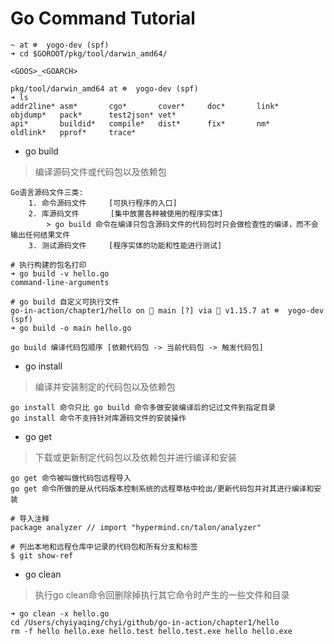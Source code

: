 Go Command Tutorial
===================
```
~ at ☸️  yogo-dev (spf)
➜ cd $GOROOT/pkg/tool/darwin_amd64/

<GOOS>_<GOARCH>

pkg/tool/darwin_amd64 at ☸️  yogo-dev (spf)
➜ ls
addr2line* asm*       cgo*       cover*     doc*       link*      objdump*   pack*      test2json* vet*
api*       buildid*   compile*   dist*      fix*       nm*        oldlink*   pprof*     trace*
```

* go build
> 编译源码文件或代码包以及依赖包
```
Go语言源码文件三类:
    1. 命令源码文件     [可执行程序的入口]
    2. 库源码文件       [集中放置各种被使用的程序实体]
        > go build 命令在编译只包含源码文件的代码包时只会做检查性的编译，而不会输出任何结果文件
    3. 测试源码文件     [程序实体的功能和性能进行测试]

# 执行构建的包名打印
➜ go build -v hello.go
command-line-arguments

# go build 自定义可执行文件
go-in-action/chapter1/hello on  main [?] via 🐹 v1.15.7 at ☸️  yogo-dev (spf)
➜ go build -o main hello.go

go build 编译代码包顺序 [依赖代码包 -> 当前代码包 -> 触发代码包]
```

* go install
> 编译并安装制定的代码包以及依赖包
```
go install 命令只比 go build 命令多做安装编译后的记过文件到指定目录
go install 命令不支持针对库源码文件的安装操作
```

* go get
> 下载或更新制定代码包以及依赖包并进行编译和安装
```
go get 命令被叫做代码包远程导入
go get 命令所做的是从代码版本控制系统的远程草枯中检出/更新代码包并对其进行编译和安装

# 导入注释
package analyzer // import "hypermind.cn/talon/analyzer"

# 列出本地和远程仓库中记录的代码包和所有分支和标签
$ git show-ref
```

* go clean
> 执行go clean命令回删除掉执行其它命令时产生的一些文件和目录
```
➜ go clean -x hello.go
cd /Users/chyiyaqing/chyi/github/go-in-action/chapter1/hello
rm -f hello hello.exe hello.test hello.test.exe hello hello.exe
```
